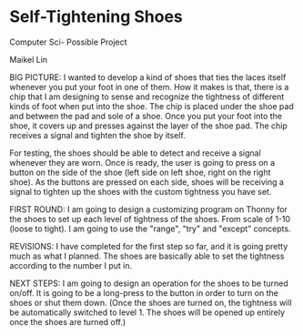 # Self-Tightening Shoes

Computer Sci- Possible Project

Maikel Lin

BIG PICTURE:
I wanted to develop a kind of shoes that ties the laces itself whenever you put your foot in one of them. How it makes is that, there is a chip that I am designing to sense and recognize the tightness of different kinds of foot when put into the shoe. The chip is placed under the shoe pad and between the pad and sole of a shoe. Once you put your foot into the shoe, it covers up and presses against the layer of the shoe pad. The chip receives a signal and tighten the shoe by itself.

For testing, the shoes should be able to detect and receive a signal whenever they are worn. Once is ready, the user is going to press on a button on the side of the shoe (left side on left shoe, right on the right shoe). As the buttons are pressed on each side, shoes will be receiving a signal to tighten up the shoes with the custom tightness you have set.

FIRST ROUND:
I am going to design a customizing program on Thonny for the shoes to set up each level of tightness of the shoes. From scale of 1-10 (loose to tight). I am going to use the "range", "try" and "except" concepts.

REVISIONS:
I have completed for the first step so far, and it is going pretty much as what I planned. The shoes are basically able to set the tightness according to the number I put in.

NEXT STEPS:
I am going to design an operation for the shoes to be turned on/off. It is going to be a long-press to the button in order to turn on the shoes or shut them down. (Once the shoes are turned on, the tightness will be automatically switched to level 1. The shoes will be opened up entirely once the shoes are turned off.)

	

